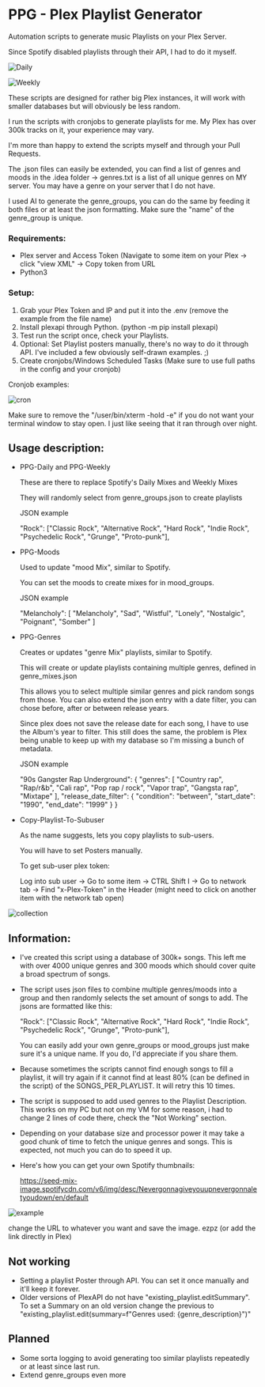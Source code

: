 # PPG - Plex Playlist Generator
Automation scripts to generate music Playlists on your Plex Server. 

Since Spotify disabled playlists through their API, I had to do it myself.


![Daily](https://github.com/user-attachments/assets/b8c2842a-84d9-433e-a5d1-0367af1799d6)

![Weekly](https://github.com/user-attachments/assets/bbfd1053-b59e-4b52-b2e2-3958ff299e2a)


These scripts are designed for rather big Plex instances, it will work with smaller databases but will obviously be less random.

I run the scripts with cronjobs to generate playlists for me. My Plex has over 300k tracks on it, your experience may vary.

I'm more than happy to extend the scripts myself and through your Pull Requests. 

The .json files can easily be extended, you can find a list of genres and moods in the .idea folder -> genres.txt is a list of all unique genres on MY server. You may have a genre on your server that I do not have.

I used AI to generate the genre_groups, you can do the same by feeding it both files or at least the json formatting. Make sure the "name" of the genre_group is unique.



### Requirements:
  - Plex server and Access Token (Navigate to some item on your Plex -> click "view XML" -> Copy token from URL
  - Python3

### Setup:
  1. Grab your Plex Token and IP and put it into the .env (remove the example from the file name)
  2. Install plexapi through Python. (python -m pip install plexapi)
  3. Test run the script once, check your Playlists.
  4. Optional: Set Playlist posters manually, there's no way to do it through API.
     I've included a few obviously self-drawn examples. ;)
  5. Create cronjobs/Windows Scheduled Tasks (Make sure to use full paths in the config and your cronjob)

Cronjob examples:

![cron](https://github.com/user-attachments/assets/94063b48-99f4-42f7-b149-6034984218fe)





Make sure to remove the "/user/bin/xterm -hold -e" if you do not want your terminal window to stay open. I just like seeing that it ran through over night.



## Usage description:

- PPG-Daily and PPG-Weekly
  
  These are there to replace Spotify's Daily Mixes and Weekly Mixes

  They will randomly select from genre_groups.json to create playlists

  JSON example

   "Rock": ["Classic Rock", "Alternative Rock", "Hard Rock", "Indie Rock", "Psychedelic Rock", "Grunge", "Proto-punk"],
 

- PPG-Moods
  
  Used to update "mood Mix", similar to Spotify.

  You can set the moods to create mixes for in mood_groups.
  
  JSON example

    "Melancholy": [
    "Melancholy",
    "Sad",
    "Wistful",
    "Lonely",
    "Nostalgic",
    "Poignant",
    "Somber"
  ]
  

- PPG-Genres
  
  Creates or updates "genre Mix" playlists, similar to Spotify.

  This will create or update playlists containing multiple genres, defined in genre_mixes.json

  This allows you to select multiple similar genres and pick random songs from those. You can also extend the json entry with a date filter, you can chose before, after or between release years. 

  Since plex does not save the release date for each song, I have to use the Album's year to filter. This still does the same, the problem is Plex being unable to keep up with my database so I'm missing a bunch of metadata.

  JSON example

  "90s Gangster Rap Underground": {
    "genres": [
      "Country rap",
      "Rap/r&b",
      "Cali rap",
      "Pop rap / rock",
      "Vapor trap",
      "Gangsta rap",
      "Mixtape"
    ],
    "release_date_filter": {
      "condition": "between",
      "start_date": "1990",
      "end_date": "1999"
    }
  }
  

- Copy-Playlist-To-Subuser

  As the name suggests, lets you copy playlists to sub-users. 

  You will have to set Posters manually.

  To get sub-user plex token:
  
  Log into sub user -> Go to some item -> CTRL Shift I -> Go to network tab -> Find "x-Plex-Token" in the Header (might need to click on another item with the network tab open)


![collection](https://github.com/user-attachments/assets/1862f8eb-1854-41c3-b288-f6c39a4cb0b2)




## Information:

- I've created this script using a database of 300k+ songs. This left me with over 4000 unique genres and 300 moods which should cover quite a broad spectrum of songs.


- The script uses json files to combine multiple genres/moods into a group and then randomly selects the set amount of songs to add. The jsons are formatted like this:

  "Rock": ["Classic Rock", "Alternative Rock", "Hard Rock", "Indie Rock", "Psychedelic Rock", "Grunge", "Proto-punk"],

  You can easily add your own genre_groups or mood_groups just make sure it's a unique name. If you do, I'd appreciate if you share them.


- Because sometimes the scripts cannot find enough songs to fill a playlist, it will try again if it cannot find at least 80% (can be defined in the script) of the SONGS_PER_PLAYLIST. It will retry this 10 times.

- The script is supposed to add used genres to the Playlist Description. This works on my PC but not on my VM for some reason, i had to change 2 lines of code there, check the "Not Working" section.

- Depending on your database size and processor power it may take a good chunk of time to fetch the unique genres and songs. This is expected, not much you can do to speed it up.

- Here's how you can get your own Spotify thumbnails: 

  https://seed-mix-image.spotifycdn.com/v6/img/desc/Nevergonnagiveyouupnevergonnaletyoudown/en/default


![example](https://github.com/user-attachments/assets/e7d246cb-2d09-4632-8778-c093415ccbf3)



  change the URL to whatever you want and save the image. ezpz
  (or add the link directly in Plex)


## Not working

- Setting a playlist Poster through API. You can set it once manually and it'll keep it forever.
- Older versions of PlexAPI do not have "existing_playlist.editSummary". To set a Summary on an old version change the previous to "existing_playlist.edit(summary=f"Genres used: {genre_description}")"

## Planned

- Some sorta logging to avoid generating too similar playlists repeatedly or at least since last run.
- Extend genre_groups even more

